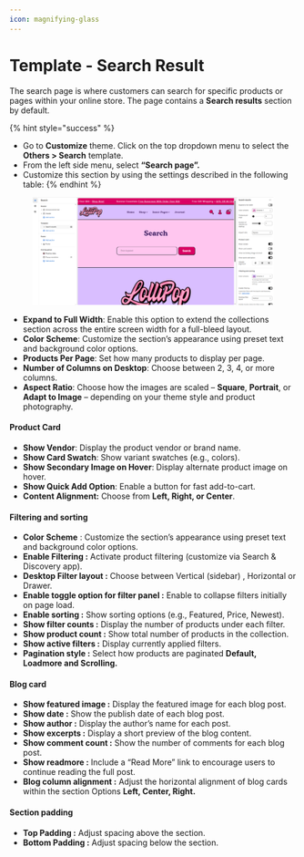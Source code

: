 ```yaml
---
icon: magnifying-glass
---
```


# Template - Search Result

The search page is where customers can search for specific products or pages within your online store. The page contains a **Search results** section by default.

{% hint style="success" %}
* Go to **Customize** theme. Click on the top dropdown menu to select the **Others > Search** template.
* From the left side menu, select **“Search page”.**
* Customize this section by using the settings described in the following table:
{% endhint %}

<figure><img src=".gitbook/assets/search.png" alt=""><figcaption></figcaption></figure>

* **Expand to Full Width**: Enable this option to extend the collections section across the entire screen width for a full-bleed layout.
* **Color Scheme**: Customize the section’s appearance using preset text and background color options.
* **Products Per Page**: Set how many products to display per page.
* **Number of Columns on Desktop**: Choose between 2, 3, 4, or more columns.
* **Aspect Ratio**: Choose how the images are scaled – **Square**, **Portrait**, or **Adapt to Image** – depending on your theme style and product photography.

#### **Product Card**

* **Show Vendor**: Display the product vendor or brand name.
* **Show Card Swatch**: Show variant swatches (e.g., colors).
* **Show Secondary Image on Hover**: Display alternate product image on hover.
* **Show Quick Add Option**: Enable a button for fast add-to-cart.
* **Content Alignment:** Choose from **Left, Right, or Center**.

#### Filtering and sorting

* **Color Scheme** : Customize the section’s appearance using preset text and background color options.
* **Enable Filtering :** Activate product filtering (customize via Search & Discovery app).
* **Desktop Filter layout :** Choose between Vertical (sidebar) , Horizontal or Drawer.
* **Enable toggle option for filter panel :** Enable to collapse filters initially on page load.
* **Enable sorting :**  Show sorting options (e.g., Featured, Price, Newest).
* **Show filter counts :**  Display the number of products under each filter.
* **Show product count :** Show total number of products in the collection.
* **Show active filters :** Display currently applied filters.
* **Pagination style :** Select how products are paginated  **Default, Loadmore and Scrolling.**

#### Blog card

* **Show featured image :**  Display the featured image for each blog post.
* **Show date :** Show the publish date of each blog post.
* **Show author :** Display the author’s name for each post.
* **Show excerpts :** Display a short preview of the blog content.
* **Show comment count :** Show the number of comments for each blog post.
* **Show readmore :** Include a “Read More” link to encourage users to continue reading the full post.
* **Blog column alignment :** Adjust the horizontal alignment of blog cards within the section Options **Left, Center, Right.**

#### Section padding

* **Top Padding :** Adjust spacing above the section.
* **Bottom Padding :** Adjust spacing below the section.
